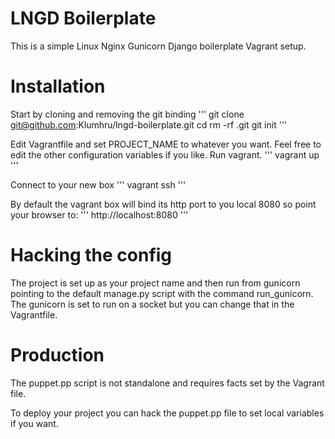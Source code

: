 LNGD Boilerplate
=======

This is a simple Linux Nginx Gunicorn Django boilerplate Vagrant setup.

# Installation

Start by cloning and removing the git binding
'''
git clone git@github.com:Klumhru/lngd-boilerplate.git <projecname>
cd <projectname>
rm -rf .git
git init
'''

Edit Vagrantfile and set PROJECT_NAME to whatever you want. Feel free to edit the other configuration variables if you like. Run vagrant.
'''
vagrant up
'''

Connect to your new box
'''
vagrant ssh
'''

By default the vagrant box will bind its http port to you local 8080 so point your browser to:
'''
http://localhost:8080
'''

# Hacking the config

The project is set up as your project name and then run from gunicorn pointing to the default manage.py script with the command run_gunicorn. The gunicorn is set to run on a socket but you can change that in the Vagrantfile.

# Production

The puppet.pp script is not standalone and requires facts set by the Vagrant file.

To deploy your project you can hack the puppet.pp file to set local variables if you want.